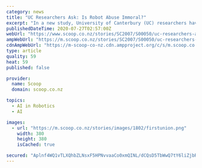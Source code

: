 ```yaml
---
category: news
title: "UC Researchers Ask: Is Robot Abuse Immoral?"
excerpt: "In a new study, University of Canterbury (UC) researchers have found that participants considered abusive behaviour towards a robot just as immoral as abusive behaviour towards a human. “It’s not uncommon for humans to exhibit abusive behaviour towards robots in real life,"
publishedDateTime: 2020-07-27T02:57:00Z
webUrl: "https://www.scoop.co.nz/stories/SC2007/S00050/uc-researchers-ask-is-robot-abuse-immoral.htm"
ampWebUrl: "https://m.scoop.co.nz/stories/SC2007/S00050/uc-researchers-ask-is-robot-abuse-immoral.htm"
cdnAmpWebUrl: "https://m-scoop-co-nz.cdn.ampproject.org/c/s/m.scoop.co.nz/stories/SC2007/S00050/uc-researchers-ask-is-robot-abuse-immoral.htm"
type: article
quality: 59
heat: 59
published: false

provider:
  name: Scoop
  domain: scoop.co.nz

topics:
  - AI in Robotics
  - AI

images:
  - url: "https://m.scoop.co.nz/stories/images/1802/firstunion.png"
    width: 380
    height: 380
    isCached: true

secured: "Aplnf4WQ1vTLXQhbZLNsxF5HPNvvaaCo0xmQINL/dCQsD5TbWwQ7tY6liZjbRUsn4DV41s1mH91MWfFRtnCVaNm1FgnGyyaI5qM1QXd7AvB9XW2KrmbJvUaRHeI+mcsfUAJXpvvf63DQ00BScOkjGZAjefwSvv25SGumuxhV1kYqoWkWNxjX4uq5SbRRj/cWA00uJ0/HJpQop3RLEGfWkrQzZrwvm1kd1cICKThYrZIHGSqNYZ2mX6fhkOq1L4Hu78CA1pIkcy6HDhLUd9HH3p0Et2Zo051DtRgn0Pc3Njqgkz2EjvN7h9B7OILeDG0rH/yIHzoAzWBPPNASKlv/eA==;6dIqSVKS/8hDEKhHYQBqSg=="
---
```


